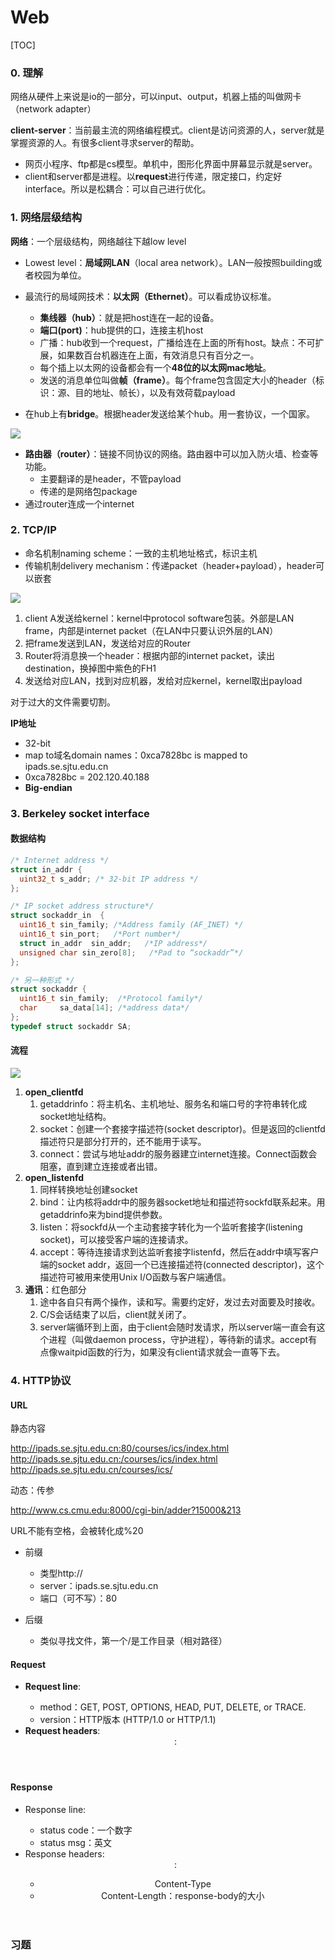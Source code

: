 # Web

[TOC]

### 0. 理解

 网络从硬件上来说是io的一部分，可以input、output，机器上插的叫做网卡（network adapter）

**client-server**：当前最主流的网络编程模式。client是访问资源的人，server就是掌握资源的人。有很多client寻求server的帮助。

* 网页小程序、ftp都是cs模型。单机中，图形化界面中屏幕显示就是server。
* client和server都是进程。以**request**进行传递，限定接口，约定好interface。所以是松耦合：可以自己进行优化。

### 1. 网络层级结构

**网络**：一个层级结构，网络越往下越low level

* Lowest level：**局域网LAN**（local area network）。LAN一般按照building或者校园为单位。

* 最流行的局域网技术：**以太网（Ethernet）**。可以看成协议标准。
  * **集线器（hub）**：就是把host连在一起的设备。
  * **端口(port)**：hub提供的口，连接主机host
  * 广播：hub收到一个request，广播给连在上面的所有host。缺点：不可扩展，如果数百台机器连在上面，有效消息只有百分之一。
  * 每个插上以太网的设备都会有一个**48位的以太网mac地址**。
  * 发送的消息单位叫做**帧（frame）**。每个frame包含固定大小的header（标识：源、目的地址、帧长），以及有效荷载payload
* 在hub上有**bridge**。根据header发送给某个hub。用一套协议，一个国家。

<img src="./img/web1.png">

* **路由器（router）**：链接不同协议的网络。路由器中可以加入防火墙、检查等功能。
  * 主要翻译的是header，不管payload
  * 传递的是网络包package
* 通过router连成一个internet



### 2. TCP/IP

* 命名机制naming scheme：一致的主机地址格式，标识主机
* 传输机制delivery mechanism：传递packet（header+payload），header可以嵌套



<img src="./img/web2.png">

1. client A发送给kernel：kernel中protocol software包装。外部是LAN frame，内部是internet packet（在LAN中只要认识外层的LAN）
2. 把frame发送到LAN，发送给对应的Router
3. Router将消息换一个header：根据内部的internet packet，读出destination，换掉图中紫色的FH1
4. 发送给对应LAN，找到对应机器，发给对应kernel，kernel取出payload

对于过大的文件需要切割。

**IP地址**

* 32-bit
* map to域名domain names：0xca7828bc is mapped to  ipads.se.sjtu.edu.cn 
* 0xca7828bc = 202.120.40.188
* **Big-endian**



### 3. Berkeley socket interface

#### 数据结构

```c
/* Internet address */
struct in_addr {
  uint32_t s_addr; /* 32-bit IP address */ 
};

/* IP socket address structure*/
struct sockaddr_in  {
  uint16_t sin_family; /*Address family (AF_INET) */
  uint16_t sin_port;   /*Port number*/
  struct in_addr  sin_addr;   /*IP address*/
  unsigned char sin_zero[8];   /*Pad to “sockaddr”*/
};

/* 另一种形式 */
struct sockaddr {
  uint16_t sin_family;  /*Protocol family*/
  char     sa_data[14]; /*address data*/
};
typedef struct sockaddr SA;
```

#### 流程

<img src="./img/web3.png">

1. **open_clientfd**
   1.  getaddrinfo：将主机名、主机地址、服务名和端口号的字符串转化成socket地址结构。
   2. socket：创建一个套接字描述符(socket descriptor)。但是返回的clientfd描述符只是部分打开的，还不能用于读写。
   3. connect：尝试与地址addr的服务器建立internet连接。Connect函数会阻塞，直到建立连接或者出错。
2. **open_listenfd**
   1. 同样转换地址创建socket
   2. bind：让内核将addr中的服务器socket地址和描述符sockfd联系起来。用getaddrinfo来为bind提供参数。
   3. listen：将sockfd从一个主动套接字转化为一个监听套接字(listening socket)，可以接受客户端的连接请求。
   4.  accept：等待连接请求到达监听套接字listenfd，然后在addr中填写客户端的socket addr，返回一个已连接描述符(connected descriptor)，这个描述符可被用来使用Unix I/O函数与客户端通信。
3. **通讯**：红色部分
   1. 途中各自只有两个操作，读和写。需要约定好，发过去对面要及时接收。
   2. C/S会话结束了以后，client就关闭了。
   3. server端循环到上面，由于client会随时发请求，所以server端一直会有这个进程（叫做daemon process，守护进程），等待新的请求。accept有点像waitpid函数的行为，如果没有client请求就会一直等下去。

### 4. HTTP协议

#### URL

静态内容

http://ipads.se.sjtu.edu.cn:80/courses/ics/index.html
http://ipads.se.sjtu.edu.cn:/courses/ics/index.html
http://ipads.se.sjtu.edu.cn/courses/ics/

动态：传参

http://www.cs.cmu.edu:8000/cgi-bin/adder?15000&213

URL不能有空格，会被转化成%20

* 前缀
  * 类型http://
  * server：ipads.se.sjtu.edu.cn
  * 端口（可不写）：80

* 后缀
  * 类似寻找文件，第一个/是工作目录（相对路径）

#### Request

* **Request line**: <method> <uri> <version>
  * method：GET, POST, OPTIONS, HEAD, PUT, DELETE, or TRACE. 
  * version：HTTP版本 (HTTP/1.0 or HTTP/1.1)
* **Request headers**: <header name>: <header data>

#### Response

* Response line: <version> <status code> <status msg>
  * status code：一个数字
  * status msg：英文
* Response headers: <header name>: <header data>
  * Content-Type
  * Content-Length：response-body的大小

### 习题

